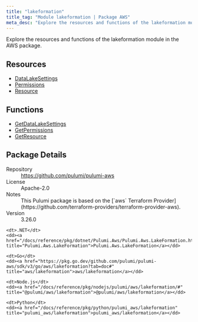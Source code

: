 ```yaml
---
title: "lakeformation"
title_tag: "Module lakeformation | Package AWS"
meta_desc: "Explore the resources and functions of the lakeformation module in the AWS package."
---
```


<!-- WARNING: this file was generated by Pulumi Docs Generator. -->
<!-- Do not edit by hand unless you're certain you know what you are doing! -->

Explore the resources and functions of the lakeformation module in the AWS package.

<h2 id="resources">Resources</h2>
<ul class="api">
    <li><a href="datalakesettings" title="DataLakeSettings"><span class="symbol resource"></span>DataLakeSettings</a></li>
    <li><a href="permissions" title="Permissions"><span class="symbol resource"></span>Permissions</a></li>
    <li><a href="resource" title="Resource"><span class="symbol resource"></span>Resource</a></li>
</ul>

<h2 id="functions">Functions</h2>
<ul class="api">
    <li><a href="getdatalakesettings" title="GetDataLakeSettings"><span class="symbol function"></span>GetDataLakeSettings</a></li>
    <li><a href="getpermissions" title="GetPermissions"><span class="symbol function"></span>GetPermissions</a></li>
    <li><a href="getresource" title="GetResource"><span class="symbol function"></span>GetResource</a></li>
</ul>

<h2 id="package-details">Package Details</h2>
<dl class="package-details">
	<dt>Repository</dt>
	<dd><a href="https://github.com/pulumi/pulumi-aws">https://github.com/pulumi/pulumi-aws</a></dd>
	<dt>License</dt>
	<dd>Apache-2.0</dd>
	<dt>Notes</dt>
	<dd>This Pulumi package is based on the [`aws` Terraform Provider](https://github.com/terraform-providers/terraform-provider-aws).</dd>
	<dt>Version</dt>
	<dd>3.26.0</dd>
</dl>



<dl class="tabular">

    <dt>.NET</dt>
    <dd><a href="/docs/reference/pkg/dotnet/Pulumi.Aws/Pulumi.Aws.LakeFormation.html" title="Pulumi.Aws.LakeFormation">Pulumi.Aws.LakeFormation</a></dd>

    <dt>Go</dt>
    <dd><a href="https://pkg.go.dev/github.com/pulumi/pulumi-aws/sdk/v3/go/aws/lakeformation?tab=doc#" title="aws/lakeformation">aws/lakeformation</a></dd>

    <dt>Node.js</dt>
    <dd><a href="/docs/reference/pkg/nodejs/pulumi/aws/lakeformation/#" title="@pulumi/aws/lakeformation">@pulumi/aws/lakeformation</a></dd>

    <dt>Python</dt>
    <dd><a href="/docs/reference/pkg/python/pulumi_aws/lakeformation" title="pulumi_aws/lakeformation">pulumi_aws/lakeformation</a></dd>

</dl>

